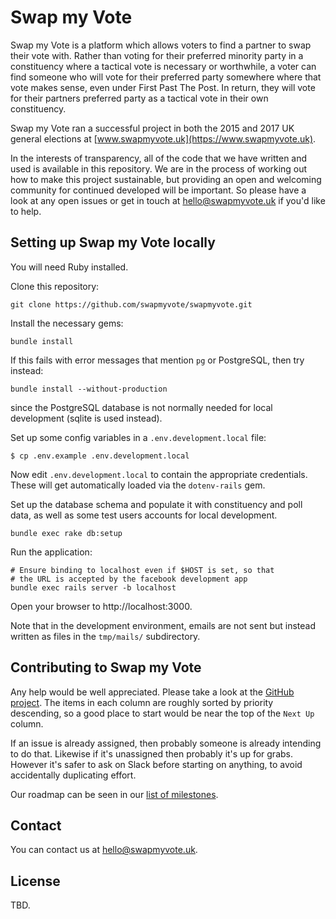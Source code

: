 # Swap my Vote

Swap my Vote is a platform which allows voters to find a partner to swap their vote with.
Rather than voting for their preferred minority party in a constituency where a tactical
vote is necessary or worthwhile, a voter can find someone who will vote for their preferred
party somewhere where that vote makes sense, even under First Past The Post. In return, they
will vote for their partners preferred party as a tactical vote in their own constituency.

Swap my Vote ran a successful project in both the 2015 and 2017 UK general elections at
[www.swapmyvote.uk](https://www.swapmyvote.uk).

In the interests of transparency, all of the code that we have written and used is available
in this repository. We are in the process of working out how to make this project
sustainable, but providing an open and welcoming community for continued developed will be
important. So please have a look at any open issues or get in touch at hello@swapmyvote.uk if you'd like to help.

## Setting up Swap my Vote locally

You will need Ruby installed.

Clone this repository:

    git clone https://github.com/swapmyvote/swapmyvote.git

Install the necessary gems:

    bundle install

If this fails with error messages that mention `pg` or PostgreSQL, then
try instead:

    bundle install --without-production

since the PostgreSQL database is not normally needed for local
development (sqlite is used instead).

Set up some config variables in a `.env.development.local` file:

    $ cp .env.example .env.development.local

Now edit `.env.development.local` to contain the appropriate credentials.  These will get automatically loaded via the `dotenv-rails` gem.

Set up the database schema and populate it with constituency and poll data, as well as some test users accounts for local development.

    bundle exec rake db:setup

Run the application:

    # Ensure binding to localhost even if $HOST is set, so that
    # the URL is accepted by the facebook development app
    bundle exec rails server -b localhost

Open your browser to http://localhost:3000.

Note that in the development environment, emails are not sent but instead written
as files in the `tmp/mails/` subdirectory.

## Contributing to Swap my Vote

Any help would be well appreciated. Please take a look at the [GitHub
project](https://github.com/orgs/swapmyvote/projects/1).  The items in
each column are roughly sorted by priority descending, so a good place
to start would be near the top of the `Next Up` column.

If an issue is already assigned, then probably someone is already intending
to do that.  Likewise if it's unassigned then probably it's up for grabs.
However it's safer to ask on Slack before starting on anything, to avoid
accidentally duplicating effort.

Our roadmap can be seen in our [list of
 milestones](https://github.com/swapmyvote/swapmyvote/milestones?direction=asc&sort=due_date).

## Contact

You can contact us at hello@swapmyvote.uk.

## License

TBD.
